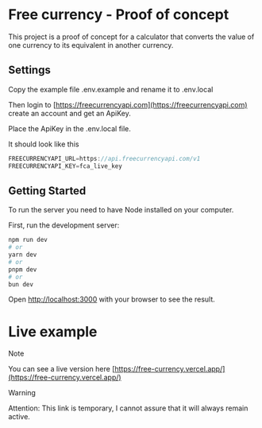 # Free currency - Proof of concept

This project is a proof of concept for a calculator that converts the value of one currency to its equivalent in another currency.

## Settings

Copy the example file .env.example and rename it to .env.local

Then login to [https://freecurrencyapi.com](https://freecurrencyapi.com) create an account and get an ApiKey.

Place the ApiKey in the .env.local file.

It should look like this

```javascript
FREECURRENCYAPI_URL=https://api.freecurrencyapi.com/v1
FREECURRENCYAPI_KEY=fca_live_key
```

## Getting Started

To run the server you need to have Node installed on your computer.

First, run the development server:

```bash
npm run dev
# or
yarn dev
# or
pnpm dev
# or
bun dev
```

Open [http://localhost:3000](http://localhost:3000) with your browser to see the result.


# Live example

> [!NOTE]
> You can see a live version here [https://free-currency.vercel.app/](https://free-currency.vercel.app/)

> [!WARNING]
> Attention: This link is temporary, I cannot assure that it will always remain active.

